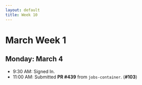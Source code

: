 ```yaml
---
layout: default
title: Week 10
---
```


# **March Week 1**
## **Monday: March 4**
- 9:30  AM: Signed In.
- 11:00 AM: Submitted **PR #439** from `jobs-container`. (**#103**)
